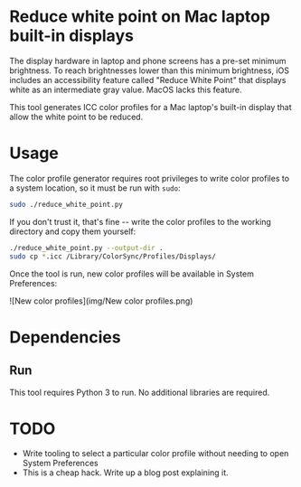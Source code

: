 # Reduce white point on Mac laptop built-in displays

The display hardware in laptop and phone screens has a pre-set minimum
brightness.  To reach brightnesses lower than this minimum brightness, iOS
includes an accessibility feature called "Reduce White Point" that displays
white as an intermediate gray value.  MacOS lacks this feature.

This tool generates ICC color profiles for a Mac laptop's built-in display that
allow the white point to be reduced.

# Usage

The color profile generator requires root privileges to write color profiles to
a system location, so it must be run with `sudo`:

```bash
sudo ./reduce_white_point.py
```

If you don't trust it, that's fine -- write the color profiles to the working
directory and copy them yourself:

```bash
./reduce_white_point.py --output-dir .
sudo cp *.icc /Library/ColorSync/Profiles/Displays/
```

Once the tool is run, new color profiles will be available in System
Preferences:

![New color profiles](img/New color profiles.png)

# Dependencies
## Run
This tool requires Python 3 to run.  No additional libraries are required.

# TODO

- Write tooling to select a particular color profile without needing to open
  System Preferences
- This is a cheap hack.  Write up a blog post explaining it.
